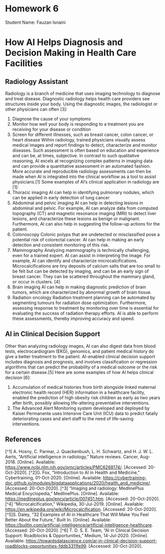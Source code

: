 # Homework 6
Student Name: Fauzan Isnaini
# How AI Helps Diagnosis and Decision Making in Health Care Facilities
## Radiology Assistant
Radiology is a branch of medicine that uses imaging technology to diagnose and treat disease. Diagnostic radiology helps health care providers see structures inside your body. Using the diagnostic images, the radiologist or other physicians can often [3]:
1.	Diagnose the cause of your symptoms
2.	Monitor how well your body is responding to a treatment you are receiving for your disease or condition
3.	Screen for different illnesses, such as breast cancer, colon cancer, or heart disease
Within radiology, trained physicians visually assess medical images and report findings to detect, characterize and monitor diseases. Such assessment is often based on education and experience and can be, at times, subjective. In contrast to such qualitative reasoning, AI excels at recognizing complex patterns in imaging data and can provide a quantitative assessment in an automated fashion. More accurate and reproducible radiology assessments can then be made when AI is integrated into the clinical workflow as a tool to assist physicians.[1]
Some examples of AI’s clinical application in radiology are [1]:
1.	Thoracic imaging
AI can help in identifying pulmonary nodules, which can be applied in early detection of lung cancer
2.	Abdominal and pelvic imaging
AI can help in detecting lesions in abdominal and pelvic. For example, AI can analyze data from computed topography (CT) and magnetic resonance imaging (MRI) to detect liver lesions, and characterize these lesions as benign or malignant. Furthermore, AI can also help in suggesting the follow-up actions for the patient.
3.	Colonoscopy
Colonic polyps that are undetected or misclassified pose a potential risk of colorectal cancer. AI can help in making an early detection and consistent monitoring of this risk.
4.	Mammography
Analyzing mammography is technically challenging, even for a trained expert. AI can assist in interpreting the image. For example, AI can identify and characterize microcalcifications. Microcalcifications are tiny deposits of calcium salts that are too small to be felt but can be detected by imaging, and can be an early sign of breast cancer. They can be scattered throughout the mammary gland, or occur in clusters. [4]
5.	Brain imaging
AI can help in making diagnostic prediction of brain tumors, which are characterized by abnormal growth of brain tissue.
6.	Radiation oncology
Radiation treatment planning can be automated by segmenting tumours for radiation dose optimization. Furthermore, assessing response to treatment by monitoring over time is essential for evaluating the success of radiation therapy efforts. AI is able to perform these assessments, thereby improving accuracy and speed.

## AI in Clinical Decision Support
Other than analyzing radiology images, AI can also digest data from blood tests, electrocardiogram (EKG), genomics, and patient medical history do give a better treatment to the patient. AI-enabled clinical decision support includes diagnosis and prognosis, and involves classification or regression algorithms that can predict the probability of a medical outcome or the risk for a certain disease.[5]
Here are some examples of how AI helps clinical decision [6]: 
1.	Accumulation of medical histories from birth alongside linked maternal electronic health record (HER) information in a healthcare facility, enabled the prediction of high obesity risk children as early as two years after birth, possibly allowing life-altering preventative interventions.
2.	The Advanced Alert Monitoring system developed and deployed by Kaiser Permanente uses Intensive Care Unit (ICU) data to predict fatally deteriorating cases and alert staff to the need of life-saving interventions.

## References
[^1] A. Hosny, C. Parmar, J. Quackenbush, L. H. Schwartz, and H. J. W. L. Aerts, “Artificial intelligence in radiology,” Nature reviews. Cancer, Aug-2018. [Online]. Available: https://www.ncbi.nlm.nih.gov/pmc/articles/PMC6268174/. [Accessed: 20-Oct-2020]. 
[^2]G. Fox, “Introduction to AI in Health and Medicine,” Cybertraining, 01-Oct-2020. [Online]. Available: https://cybertraining-dsc.github.io/modules/bigdataapplications/2020/health_and_medicine/. [Accessed: 20-Oct-2020]. 
[^3] “Imaging and radiology: MedlinePlus Medical Encyclopedia,” MedlinePlus. [Online]. Available: https://medlineplus.gov/ency/article/007451.htm. [Accessed: 20-Oct-2020]. 
[^4] “Microcalcification,” Wikipedia, 30-Jul-2019. [Online]. Available: https://en.wikipedia.org/wiki/Microcalcification. [Accessed: 20-Oct-2020]. 
[^5]S. Daley, “32 Examples of AI in Healthcare That Will Make You Feel Better About the Future,” Built In. [Online]. Available: https://builtin.com/artificial-intelligence/artificial-intelligence-healthcare. [Accessed: 20-Oct-2020]. 
[^6] T. D. S. E. Team, “AI in Clinical Decision Support: Roadblocks & Opportunities,” Medium, 14-Jul-2020. [Online]. Available: https://towardsdatascience.com/ai-in-clinical-decision-support-roadblocks-opportunities-fddb3311fe99. [Accessed: 20-Oct-2020]. 

